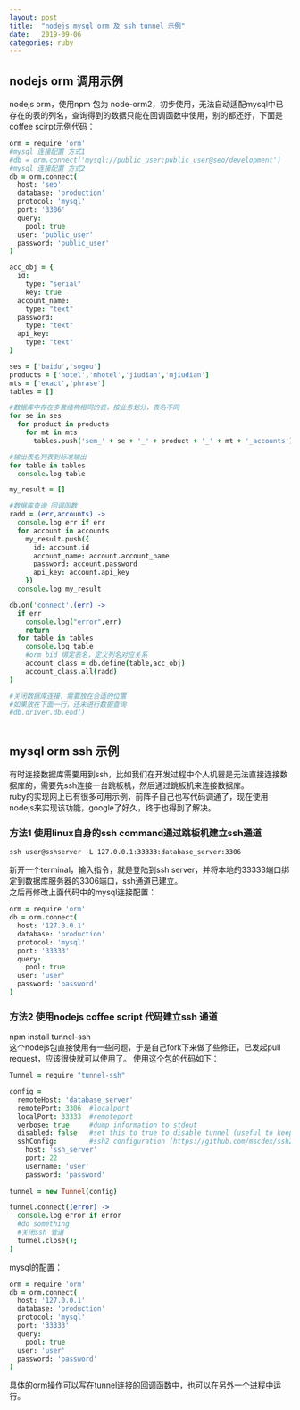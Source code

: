 ```yaml
---
layout: post
title:  "nodejs mysql orm 及 ssh tunnel 示例"
date:   2019-09-06
categories: ruby
---
```


## nodejs orm 调用示例
nodejs orm，使用npm 包为 node-orm2，初步使用，无法自动适配mysql中已存在的表的列名，查询得到的数据只能在回调函数中使用，别的都还好，下面是coffee scirpt示例代码：    
```coffeescript
orm = require 'orm'
#mysql 连接配置 方式1
#db = orm.connect('mysql://public_user:public_user@seo/development')
#mysql 连接配置 方式2
db = orm.connect(
  host: 'seo'
  database: 'production'
  protocol: 'mysql'
  port: '3306'
  query:
    pool: true
  user: 'public_user'
  password: 'public_user'
)

acc_obj = {
  id:
    type: "serial"
    key: true
  account_name:
    type: "text"
  password:
    type: "text"
  api_key:
    type: "text"
}

ses = ['baidu','sogou']
products = ['hotel','mhotel','jiudian','mjiudian']
mts = ['exact','phrase']
tables = []

#数据库中存在多套结构相同的表，按业务划分，表名不同
for se in ses
  for product in products
    for mt in mts
      tables.push('sem_' + se + '_' + product + '_' + mt + '_accounts')

#输出表名列表到标准输出
for table in tables
  console.log table

my_result = []

#数据库查询 回调函数
radd = (err,accounts) ->
  console.log err if err
  for account in accounts
    my_result.push({
      id: account.id
      account_name: account.account_name
      password: account.password
      api_key: account.api_key
    })
  console.log my_result

db.on('connect',(err) ->
  if err
    console.log("error",err)
    return
  for table in tables
    console.log table
    #orm bid 绑定表名，定义列名对应关系
    account_class = db.define(table,acc_obj)
    account_class.all(radd)
)

#关闭数据库连接，需要放在合适的位置
#如果放在下面一行，还未进行数据查询
#db.driver.db.end()
 
```

## mysql orm ssh 示例
有时连接数据库需要用到ssh，比如我们在开发过程中个人机器是无法直接连接数据库的，需要先ssh连接一台跳板机，然后通过跳板机来连接数据库。      
ruby的实现网上已有很多可用示例，前阵子自己也写代码调通了，现在使用nodejs来实现该功能，google了好久，终于也得到了解决。    
### 方法1 使用linux自身的ssh command通过跳板机建立ssh通道
```
ssh user@sshserver -L 127.0.0.1:33333:database_server:3306
```
新开一个terminal，输入指令，就是登陆到ssh server，并将本地的33333端口绑定到数据库服务器的3306端口，ssh通道已建立。    
之后再修改上面代码中的mysql连接配置：
```coffeescript
orm = require 'orm'
db = orm.connect(
  host: '127.0.0.1'
  database: 'production'
  protocol: 'mysql'
  port: '33333'
  query:
    pool: true
  user: 'user'
  password: 'password'
)
```
### 方法2 使用nodejs coffee script 代码建立ssh 通道
npm install tunnel-ssh    
这个nodejs包直接使用有一些问题，于是自己fork下来做了些修正，已发起pull request，应该很快就可以使用了。
使用这个包的代码如下：    
```coffeescript
Tunnel = require "tunnel-ssh"

config = 
  remoteHost: 'database_server'
  remotePort: 3306  #localport
  localPort: 33333  #remoteport
  verbose: true     #dump information to stdout
  disabled: false   #set this to true to disable tunnel (useful to keep architecture for local connections)
  sshConfig:        #ssh2 configuration (https://github.com/mscdex/ssh2)
    host: 'ssh_server'
    port: 22
    username: 'user'
    password: 'password'
    
tunnel = new Tunnel(config)

tunnel.connect((error) ->
  console.log error if error
  #do something
  #关闭ssh 管道
  tunnel.close();
)

```
mysql的配置：    
```coffeescript
orm = require 'orm'
db = orm.connect(
  host: '127.0.0.1'
  database: 'production'
  protocol: 'mysql'
  port: '33333'
  query:
    pool: true
  user: 'user'
  password: 'password'
)
```

具体的orm操作可以写在tunnel连接的回调函数中，也可以在另外一个进程中运行。



